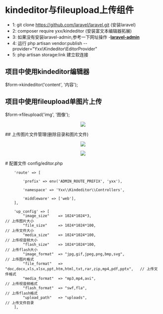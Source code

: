 # kindeditor与fileupload上传组件
- 1: git clone https://github.com/laravel/laravel.git  (安装laravel)
- 2: composer require yxx/kindeditor (安装富文本编辑器拓展)
- 3: 如果没有安装laravel-admin,参考一下网址操作 -**[laravel-admin](https://laravel-admin.org/docs/zh/installation)**
- 4: 运行 php artisan vendor:publish --provider="Yxx\Kindeditor\EditorProvider"
- 5: php artisan storage:link  建立软连接

## 项目中使用kindeditor编辑器
  $form->kindeditor('content', '内容');
## 项目中使用fileupload单图片上传
  $form->fileupload('img', '图像'); 
  <p align="center"><img src="https://www.zkteco.com/en/uploads/image/20190521/c9dc8d9f4503c979d2f010e5d491135a.jpg"></p>
## 上传图片文件管理(删除目录和图片文件)
  <p align="center"><img src="https://www.zkteco.com/en/uploads/image/20190523/366b7210c35ad7170d59d1a01cb80a7e.jpg"></p>
  <p align="center"><img src="https://www.zkteco.com/en/uploads/image/20190523/b92cc69f6598e818f516d073a13f72d0.jpg"></p>
# 配置文件
config/editor.php



        'route' => [
    
            'prefix' => env('ADMIN_ROUTE_PREFIX', 'yxx'),
    
            'namespace' => 'Yxx\\Kindeditor\\Controllers',
    
            'middleware' => ['web'],
        ],
    
        'up_config' => [
            "image_size"    => 1024*1024*3,                                                 // 上传图片大小
            "file_size"     => 1024*1024*100,                                               // 上传文件大小
            "media_size"    => 1024*1024*100,                                               // 上传视音频大小
            "flash_size"    => 1024*1024*100,                                               // 上传flash大小
            "image_format"  => "jpg,gif,jpeg,png,bmp,svg",                                  // 上传图片格式
            "file_format"   => "doc,docx,xls,xlsx,ppt,htm,html,txt,rar,zip,mp4,pdf,pptx",   // 上传文件格式
            "media_format"  => "mp3,mp4,avi",                                               // 上传视音频格式
            "flash_format"  => "swf,fla",                                                   // 上传flash格式
            "upload_path"   => "uploads",                                                   // 上传文件目录
        ],



